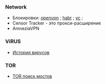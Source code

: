 
### Network
- Блокировки: [openvpn](https://www.pvsm.ru/cat/openvpn) ; [habr](https://www.pvsm.ru/openvpn/410582) ; [vc](https://vc.ru/tech/1737675-luchshie-besplatnye-vpn-dlya-rossii-v-2025) ;
- Censor Tracker - это прокси-расширение
- AmneziaVPN 
### ViRUS
- [История вирусов](https://habr.com/ru/companies/timeweb/articles/894768/)
### TOR
- [TOR поиск мостов](https://t.me/GetBridgesBot)
